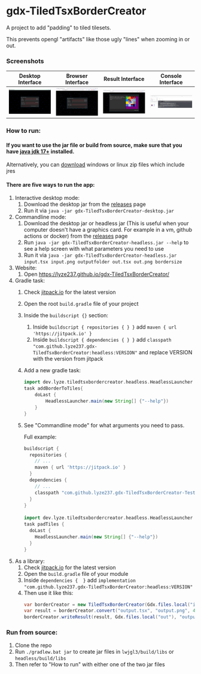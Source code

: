 # gdx-TiledTsxBorderCreator

A project to add "padding" to tiled tilesets.

This prevents opengl "artifacts" like those ugly "lines" when zooming in or out.

### Screenshots

| Desktop Interface                      | Browser Interface                      | Result Interface                     | Console Interface                      |
|----------------------------------------|----------------------------------------|--------------------------------------|----------------------------------------|
| ![Desktop Interface](docs/desktop.png) | ![Browser Interface](docs/browser.png) | ![Result Interface](docs/result.png) | ![Console Interface](docs/console.png) |

### How to run:

#### If you want to use the jar file or build from source, make sure that you have [java jdk 17+](https://bell-sw.com/pages/downloads/) installed.

Alternatively, you can [download](https://github.com/lyze237/gdx-TiledTsxBorderCreator/releases) windows or linux zip files which include jres

#### There are five ways to run the app:

1. Interactive desktop mode:
    1. Download the desktop jar from the [releases](https://github.com/lyze237/gdx-TiledTsxBorderCreator/releases) page
    2. Run it via `java -jar gdx-TiledTsxBorderCreator-desktop.jar`
2. Commandline mode:
    1. Download the desktop jar or headless jar (This is useful when your computer doesn't have a graphics card. For example in a vm,
       github actions or docker) from the [releases](https://github.com/lyze237/gdx-TiledTsxBorderCreator/releases) page
    2. Run `java -jar gdx-TiledTsxBorderCreator-headless.jar --help` to see a help screen with what parameters you need to use
    3. Run it via `java -jar gdx-TiledTsxBorderCreator-headless.jar input.tsx input.png outputfolder out.tsx out.png bordersize`
3. Website:
    1. Open https://lyze237.github.io/gdx-TiledTsxBorderCreator/
4. Gradle task:
    1. Check [jitpack.io](https://jitpack.io/#lyze237/gdx-TiledTsxBorderCreator) for the latest version
    2. Open the root `build.gradle` file of your project
    3. Inside the `buildscript {}` section:
       1. Inside `buildscript { repositories { } }` add `maven { url 'https://jitpack.io' }`
       2. Inside `buildscript { dependencies { } }` add `classpath "com.github.lyze237.gdx-TiledTsxBorderCreator:headless:VERSION"` and replace VERSION with the version from jitpack
    4. Add a new gradle task: 
        ```groovy
        import dev.lyze.tiledtsxbordercreator.headless.HeadlessLauncher
        task addBorderToTiles{
            doLast {
                HeadlessLauncher.main(new String[] {"--help"})
            }
        }
        ```
    5. See "Commandline mode" for what arguments you need to pass.
    
        Full example: 
        ```groovy
        buildscript {
          repositories {
            // ...
            maven { url 'https://jitpack.io' }
          }
          dependencies {
            // ...
            classpath "com.github.lyze237.gdx-TiledTsxBorderCreator-Test:headless:v1.0.3" // remember to update the version to the latest version
          }
        }

        import dev.lyze.tiledtsxbordercreator.headless.HeadlessLauncher
        task padTiles {
          doLast {
            HeadlessLauncher.main(new String[] {"--help"})
          }
        }
        ```
5. As a library:
    1. Check [jitpack.io](https://jitpack.io/#lyze237/gdx-TiledTsxBorderCreator) for the latest version
    2. Open the `build.gradle` file of your module
    3. Inside `dependencies {  }` add `implementation "com.github.lyze237.gdx-TiledTsxBorderCreator:headless:VERSION"`
    4. Then use it like this:
        ```java
        var borderCreator = new TiledTsxBorderCreator(Gdx.files.local("input.tsx"), Gdx.files.local("input.png"));
        var result = borderCreator.convert("output.tsx", "output.png", 4);
        borderCreator.writeResult(result, Gdx.files.local("out"), "output.tsx", "output.png", new CommandLineNatives());
        ```

### Run from source:

1. Clone the repo
2. Run `./gradlew.bat jar` to create jar files in `lwjgl3/build/libs` or `headless/build/libs`
3. Then refer to "How to run" with either one of the two jar files
